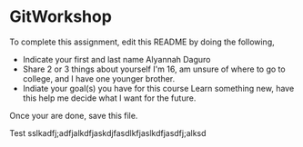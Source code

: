 # GitWorkshop

To complete this assignment, edit this README by doing the following, 

- Indicate your first and last name
Alyannah Daguro
- Share 2 or 3 things about yourself
I'm 16, am unsure of where to go to college, and I have one younger brother.
- Indiate your goal(s) you have for this course
Learn something new, have this help me decide what I want for the future.

Once your are done, save this file.

Test
sslkadfj;adfjalkdfjaskdjfasdlkfjaslkdfjasdfj;alksd
